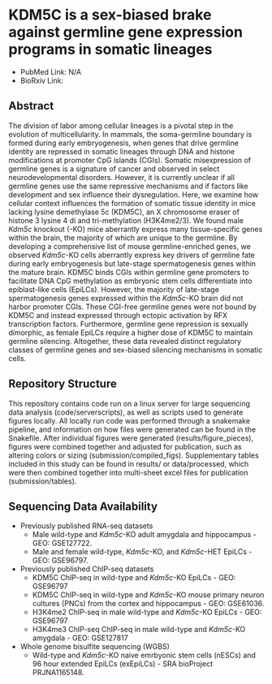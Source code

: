 # KDM5C is a sex-biased brake against germline gene expression programs in somatic lineages

* PubMed Link: N/A
* BioRxiv Link:

## Abstract

The division of labor among cellular lineages is a pivotal step in the evolution of multicellularity. In mammals, the soma-germline boundary is formed during early embryogenesis, when genes that drive germline identity are repressed in somatic lineages through DNA and histone modifications at promoter CpG islands (CGIs). Somatic misexpression of germline genes is a signature of cancer and observed in select neurodevelopmental disorders. However, it is currently unclear if all germline genes use the same repressive mechanisms and if factors like development and sex influence their dysregulation. Here, we examine how cellular context influences the formation of somatic tissue identity in mice lacking lysine demethylase 5c (KDM5C), an X chromosome eraser of histone 3 lysine 4 di and tri-methylation (H3K4me2/3). We found male _Kdm5c_ knockout (-KO) mice aberrantly express many tissue-specific genes within the brain, the majority of which are unique to the germline. By developing a comprehensive list of mouse germline-enriched genes, we observed _Kdm5c_-KO cells aberrantly express key drivers of germline fate during early embryogenesis but late-stage spermatogenesis genes within the mature brain. KDM5C binds CGIs within germline gene promoters to facilitate DNA CpG methylation as embryonic stem cells differentiate into epiblast-like cells (EpiLCs). However, the majority of late-stage spermatogenesis genes expressed within the _Kdm5c_-KO brain did not harbor promoter CGIs. These CGI-free germline genes were not bound by KDM5C and instead expressed through ectopic activation by RFX transcription factors. Furthermore, germline gene repression is sexually dimorphic, as female EpiLCs require a higher dose of KDM5C to maintain germline silencing. Altogether, these data revealed distinct regulatory classes of germline genes and sex-biased silencing mechanisms in somatic cells.

## Repository Structure

This repository contains code run on a linux server for large sequencing data analysis (code/serverscripts), as well as scripts used to generate figures locally. All locally run code was performed through a snakemake pipeline, and information on how files were generated can be found in the Snakefile. After individual figures were generated (results/figure_pieces), figures were combined together and adjusted for publication, such as altering colors or sizing (submission/compiled_figs). Supplementary tables included in this study can be found in results/ or data/processed, which were then combined together into multi-sheet excel files for publication (submission/tables).

## Sequencing Data Availability

* Previously published RNA-seq datasets
  * Male wild-type and _Kdm5c_-KO adult amygdala and hippocampus - GEO: GSE127722.
  * Male and female wild-type, _Kdm5c_-KO, and _Kdm5c_-HET EpiLCs - GEO: GSE96797.
* Previously published ChIP-seq datasets
  * KDM5C ChIP-seq in wild-type and _Kdm5c_-KO EpiLCs - GEO: GSE96797
  * KDM5C ChIP-seq in wild-type and _Kdm5c_-KO mouse primary neuron cultures (PNCs) from the cortex and hippocampus - GEO: GSE61036.
  * H3K4me2 ChIP-seq in male wild-type and _Kdm5c_-KO EpiLCs - GEO: GSE96797
  * H3K4me3 ChIP-seq ChIP-seq in male wild-type and _Kdm5c_-KO amygdala - GEO: GSE127817
* Whole genome bisulfite sequencing (WGBS)
  * Wild-type and _Kdm5c_-KO naive emrbyonic stem cells (nESCs) and 96 hour extended EpiLCs (exEpiLCs) - SRA bioProject PRJNA1165148.
